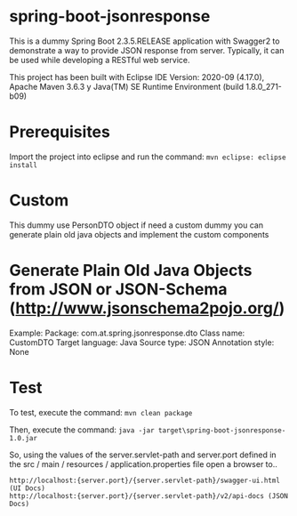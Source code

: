 # spring-boot-jsonresponse
This is a dummy Spring Boot 2.3.5.RELEASE application with Swagger2 to demonstrate a way to provide JSON response from server. Typically, it can be used while developing a RESTful web service.

This project has been built with Eclipse IDE Version: 2020-09 (4.17.0), Apache Maven 3.6.3 y Java(TM) SE Runtime Environment (build 1.8.0_271-b09)

# Prerequisites
Import the project into eclipse and run the command: `mvn eclipse: eclipse install`

# Custom
This dummy use PersonDTO object if need a custom dummy you can generate plain old java objects and implement the custom components 

# Generate Plain Old Java Objects from JSON or JSON-Schema (http://www.jsonschema2pojo.org/)

Example:
	Package: com.at.spring.jsonresponse.dto
	Class name: CustomDTO
	Target language: Java
	Source type: JSON
	Annotation style: None

# Test
To test, execute the command:
	`mvn clean package`

Then, execute the command:
	`java -jar target\spring-boot-jsonresponse-1.0.jar`

So, using the values of the server.servlet-path and server.port defined in the src / main / resources / application.properties file
open a browser to..

	http://localhost:{server.port}/{server.servlet-path}/swagger-ui.html (UI Docs)
	http://localhost:{server.port}/{server.servlet-path}/v2/api-docs (JSON Docs)	
	
